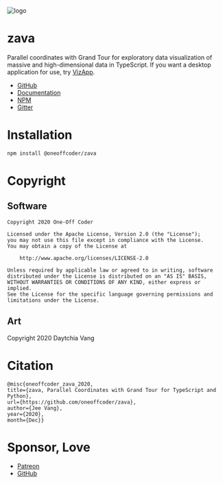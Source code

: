 ![logo](https://zava.readthedocs.io/en/latest/_images/logo.png)

# zava

Parallel coordinates with Grand Tour for exploratory data visualization of massive and high-dimensional data in TypeScript. If you want a desktop application for use, try [VizApp](https://github.com/oneoffcoder/vizapp).

- [GitHub](https://github.com/oneoffcoder/zava)
- [Documentation](https://oneoffcoder.github.io/zava/)
- [NPM](https://www.npmjs.com/package/@oneoffcoder/zava)
- [Gitter](https://gitter.im/dataflava/zava)

# Installation

```bash
npm install @oneoffcoder/zava
```

# Copyright

## Software

```
Copyright 2020 One-Off Coder

Licensed under the Apache License, Version 2.0 (the "License");
you may not use this file except in compliance with the License.
You may obtain a copy of the License at

    http://www.apache.org/licenses/LICENSE-2.0

Unless required by applicable law or agreed to in writing, software
distributed under the License is distributed on an "AS IS" BASIS,
WITHOUT WARRANTIES OR CONDITIONS OF ANY KIND, either express or implied.
See the License for the specific language governing permissions and
limitations under the License.
```

## Art

Copyright 2020 Daytchia Vang

# Citation

```
@misc{oneoffcoder_zava_2020,
title={zava, Parallel Coordinates with Grand Tour for TypeScript and Python},
url={https://github.com/oneoffcoder/zava},
author={Jee Vang},
year={2020},
month={Dec}}
```

# Sponsor, Love

- [Patreon](https://www.patreon.com/vangj)
- [GitHub](https://github.com/sponsors/vangj)
